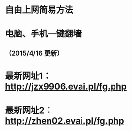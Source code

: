 # 自由上网简易方法
# 电脑、手机一键翻墙
## （2015/4/16 更新）

#  最新网址1：http://jzx9906.evai.pl/fg.php
#  最新网址2：http://zhen02.evai.pl/fg.php
